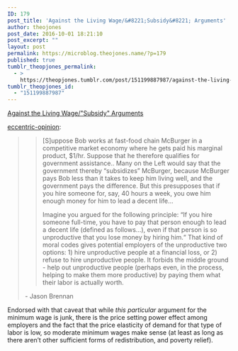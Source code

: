 ```yaml
---
ID: 179
post_title: 'Against the Living Wage/&#8221;Subsidy&#8221; Arguments'
author: theojones
post_date: 2016-10-01 18:21:10
post_excerpt: ""
layout: post
permalink: https://microblog.theojones.name/?p=179
published: true
tumblr_theopjones_permalink:
  - >
    https://theopjones.tumblr.com/post/151199887987/against-the-living-wagesubsidy-arguments
tumblr_theopjones_id:
  - "151199887987"
---
```

<a href='http://bleedingheartlibertarians.com/2013/07/against-the-living-wagesubsidy-arguments/'>Against the Living Wage/"Subsidy" Arguments</a><div class="link_description"><p><a href="http://eccentric-opinion.tumblr.com/post/151199005392/against-the-living-wagesubsidy-arguments" class="tumblr_blog">eccentric-opinion</a>:</p><blockquote>
<blockquote>
<p>[S]uppose Bob works at fast-food chain McBurger in a competitive market economy where he gets paid his marginal product, $1/hr. Suppose that he therefore qualifies for government assistance.. Many on the Left would say that the government thereby “subsidizes” McBurger, because McBurger pays Bob less than it takes to keep him living well, and the government pays the difference. But this presupposes that if you hire someone for, say, 40 hours a week, you owe him enough money for him to lead a decent life…</p>
<p>Imagine you argued for the following principle: “If you hire someone full-time, you have to pay that person enough to lead a decent life (defined as follows…), even if that person is so unproductive that you lose money by hiring him.“ That kind of moral codes gives potential employers of the unproductive two options: 1) hire unproductive people at a financial loss, or 2) refuse to hire unproductive people. It forbids the middle ground - help out unproductive people (perhaps even, in the process, helping to make them more productive) by paying them what their labor is actually worth.<br /></p>
</blockquote>
<p>- Jason Brennan</p>
</blockquote>
<p>Endorsed with that caveat that while <i>this particular</i> argument for the minimum wage is junk, there is the price setting power effect among employers and the fact that the price elasticity of demand for that type of labor is low, so moderate minimum wages make sense (at least as long as there aren’t other sufficient forms of redistribution, and poverty relief). </p></div>